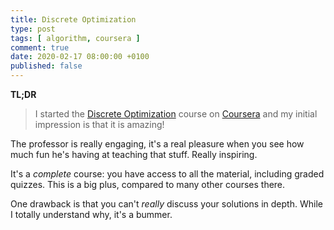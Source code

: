 ```yaml
---
title: Discrete Optimization
type: post
tags: [ algorithm, coursera ]
comment: true
date: 2020-02-17 08:00:00 +0100
published: false
---
```


**TL;DR**

> I started the [Discrete Optimization][] course on [Coursera][] and my
> initial impression is that it is amazing!

The professor is really engaging, it's a real pleasure when you see how much
fun he's having at teaching that stuff. Really inspiring.

It's a *complete* course: you have access to all the material, including
graded quizzes. This is a big plus, compared to many other courses there.

One drawback is that you can't *really* discuss your solutions in depth.
While I totally understand why, it's a bummer.

[Discrete Optimization]: https://www.coursera.org/learn/discrete-optimization/
[Coursera]: https://www.coursera.org/
